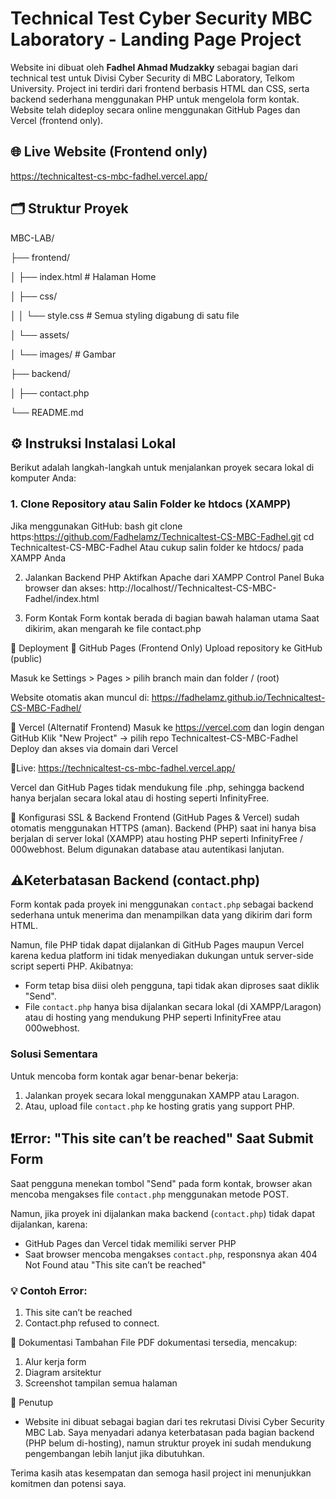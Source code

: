 # Technical Test Cyber Security MBC Laboratory - Landing Page Project

Website ini dibuat oleh **Fadhel Ahmad Mudzakky** sebagai bagian dari technical test untuk Divisi Cyber Security di MBC Laboratory, Telkom University.
Project ini terdiri dari frontend berbasis HTML dan CSS, serta backend sederhana menggunakan PHP untuk mengelola form kontak.
Website telah dideploy secara online menggunakan GitHub Pages dan Vercel (frontend only).

## 🌐 Live Website (Frontend only)
https://technicaltest-cs-mbc-fadhel.vercel.app/

## 🗂️ Struktur Proyek
MBC-LAB/

├── frontend/

│   ├── index.html          # Halaman Home

│   ├── css/

│   │   └── style.css       # Semua styling digabung di satu file


│   └── assets/

│       └── images/         # Gambar

├── backend/

│   ├── contact.php 

└── README.md

## ⚙️ Instruksi Instalasi Lokal
Berikut adalah langkah-langkah untuk menjalankan proyek secara lokal di komputer Anda:

### 1. Clone Repository atau Salin Folder ke htdocs (XAMPP)
Jika menggunakan GitHub:
bash
git clone https:https://github.com/Fadhelamz/Technicaltest-CS-MBC-Fadhel.git
cd Technicaltest-CS-MBC-Fadhel
Atau cukup salin folder ke htdocs/ pada XAMPP Anda

2. Jalankan Backend PHP
Aktifkan Apache dari XAMPP Control Panel
Buka browser dan akses:
http://localhost//Technicaltest-CS-MBC-Fadhel/index.html

3. Form Kontak
Form kontak berada di bagian bawah halaman utama
Saat dikirim, akan mengarah ke file contact.php

🚀 Deployment
🔸 GitHub Pages (Frontend Only)
Upload repository ke GitHub (public)

Masuk ke Settings > Pages > pilih branch main dan folder / (root)

Website otomatis akan muncul di:
https://fadhelamz.github.io/Technicaltest-CS-MBC-Fadhel/

🔸 Vercel (Alternatif Frontend)
Masuk ke https://vercel.com dan login dengan GitHub
Klik "New Project" → pilih repo Technicaltest-CS-MBC-Fadhel
Deploy dan akses via domain dari Vercel

🔗Live: https://technicaltest-cs-mbc-fadhel.vercel.app/

Vercel dan GitHub Pages tidak mendukung file .php, sehingga backend hanya berjalan secara lokal atau di hosting seperti InfinityFree.

🔐 Konfigurasi SSL & Backend
Frontend (GitHub Pages & Vercel) sudah otomatis menggunakan HTTPS (aman).
Backend (PHP) saat ini hanya bisa berjalan di server lokal (XAMPP) atau hosting PHP seperti InfinityFree / 000webhost.
Belum digunakan database atau autentikasi lanjutan.

## ⚠️Keterbatasan Backend (contact.php)

Form kontak pada proyek ini menggunakan `contact.php` sebagai backend sederhana untuk menerima dan menampilkan data yang dikirim dari form HTML.

Namun, file PHP tidak dapat dijalankan di GitHub Pages maupun Vercel karena kedua platform ini tidak menyediakan dukungan untuk server-side script seperti PHP. Akibatnya:

- Form tetap bisa diisi oleh pengguna, tapi tidak akan diproses saat diklik "Send".
- File `contact.php` hanya bisa dijalankan secara lokal (di XAMPP/Laragon) atau di hosting yang mendukung PHP seperti InfinityFree atau 000webhost.

### Solusi Sementara
Untuk mencoba form kontak agar benar-benar bekerja:
1. Jalankan proyek secara lokal menggunakan XAMPP atau Laragon.
2. Atau, upload file `contact.php` ke hosting gratis yang support PHP.

## ❗Error: "This site can’t be reached" Saat Submit Form

Saat pengguna menekan tombol "Send" pada form kontak, browser akan mencoba mengakses file `contact.php` menggunakan metode POST.

Namun, jika proyek ini dijalankan
maka backend (`contact.php`) tidak dapat dijalankan, karena:
- GitHub Pages dan Vercel tidak memiliki server PHP
- Saat browser mencoba mengakses `contact.php`, responsnya akan 404 Not Found atau "This site can’t be reached"

### 💡 Contoh Error:
1. This site can’t be reached
2. Contact.php refused to connect.
   
📁 Dokumentasi Tambahan
File PDF dokumentasi tersedia, mencakup:
1. Alur kerja form
2. Diagram arsitektur
3. Screenshot tampilan semua halaman

📝 Penutup
- Website ini dibuat sebagai bagian dari tes rekrutasi Divisi Cyber Security MBC Lab.
Saya menyadari adanya keterbatasan pada bagian backend (PHP belum di-hosting), namun struktur proyek ini sudah mendukung pengembangan lebih lanjut jika dibutuhkan.

Terima kasih atas kesempatan dan semoga hasil project ini menunjukkan komitmen dan potensi saya.
